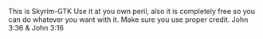 This is Skyrim-GTK
Use it at you own peril, also it is completely free so you can do whatever you want with it.
Make sure you use proper credit.
John 3:36 & John 3:16